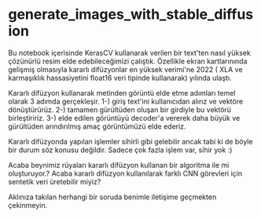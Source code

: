 # generate_images_with_stable_diffusion

Bu notebook içerisinde KerasCV kullanarak verilen bir text'ten nasıl yüksek çözünürlü resim elde edebileceğimizi çalıştık.
Özellikle ekran kartlarınında gelişmiş olmasıyla kararlı difüzyonlar en yüksek verimi'ne 2022 ( XLA ve karmaşıklık hassasiyetini float16 veri tipinde kullanarak)
yılında ulaştı. 

Kararlı difüzyon kullanarak metinden görüntü elde etme adımları temel olarak 3 adımda gerçekleşir.
1-) giriş text'ini kullanıcıdan alırız ve vektöre dönüştürürüz.
2-) tamamen gürültüden oluşan bir girdiyle bu vektörü birleştiririz.
3-) elde edilen görüntüyü decoder'a vererek daha büyük ve gürültüden arındırılmış amaç görüntümüzü elde ederiz.

Kararlı difüzyonda yapılan işlemler sihirli gibi gelebilir ancak tabi ki de böyle bir durum söz konusu değildir.
Sadece çok fazla işlem var, sihir yok :)

Acaba beynimiz rüyaları kararlı difüzyon kullanan bir algoritma ile mi oluşturuyor.?
Acaba kararlı difüzyon kullanılarak farklı CNN görevleri için sentetik veri üretebilir miyiz? 

Aklınıza takılan herhangi bir soruda benimle iletişime geçmekten çekinmeyin.


 
